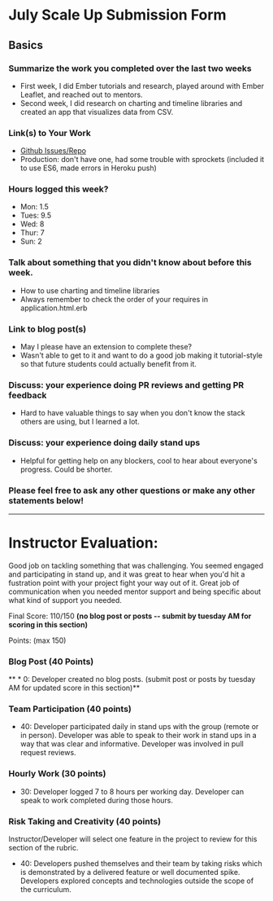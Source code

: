 # July Scale Up Submission Form

## Basics

### Summarize the work you completed over the last two weeks

- First week, I did Ember tutorials and research, played around with Ember Leaflet, and reached out to mentors.
- Second week, I did research on charting and timeline libraries and created an app that visualizes data from CSV.

### Link(s) to Your Work

 - [Github Issues/Repo](https://github.com/julyytran/cfa-building-violations/tree/master)
 - Production: don't have one, had some trouble with sprockets (included it to use ES6, made errors in Heroku push)

### Hours logged this week?

- Mon: 1.5
- Tues: 9.5
- Wed: 8
- Thur: 7
- Sun: 2

### Talk about something that you didn't know about before this week.

- How to use charting and timeline libraries
- Always remember to check the order of your requires in application.html.erb

### Link to blog post(s)

- May I please have an extension to complete these? 
- Wasn't able to get to it and want to do a good job making it tutorial-style so that future students could actually benefit from it.

### Discuss: your experience doing PR reviews and getting PR feedback

- Hard to have valuable things to say when you don't know the stack others are using, but I learned a lot.

### Discuss: your experience doing daily stand ups

- Helpful for getting help on any blockers, cool to hear about everyone's progress. Could be shorter. 

### Please feel free to ask any other questions or make any other statements below!

-----

# Instructor Evaluation:

Good job on tackling something that was challenging. You seemed engaged and participating in stand up, and it was great to hear when you'd hit a fustration point with your project fight your way out of it. Great job of communication when you needed mentor support and being specific about what kind of support you needed.

Final Score: 110/150 **(no blog post or posts -- submit by tuesday AM for scoring in this section)**

Points: (max 150)

### Blog Post (40 Points)  

  <!--* 40: Developer has >= 2 blog posts documenting something they have worked on for their independent study or has one in depth blog post.-->
  <!--* 25: Developer has one blog post less than 500 words long.-->
  ** * 0: Developer created no blog posts. (submit post or posts by tuesday AM for updated score in this section)**

### Team Participation (40 points)

  * 40: Developer participated daily in stand ups with the group (remote or in person). Developer was able to speak to their work in stand ups in a way that was clear and informative. Developer was involved in pull request reviews. 

### Hourly Work (30 points)

  * 30: Developer logged 7 to 8 hours per working day. Developer can speak to work completed during those hours.

### Risk Taking and Creativity (40 points)

  Instructor/Developer will select one feature in the project to review for this section of the rubric.

  * 40: Developers pushed themselves and their team by taking risks which is demonstrated by a delivered feature or well documented spike. Developers explored concepts and technologies outside the scope of the curriculum.

